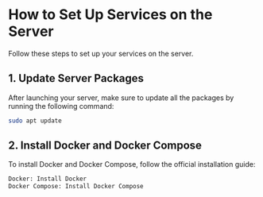 # How to Set Up Services on the Server

Follow these steps to set up your services on the server.

## 1. Update Server Packages
After launching your server, make sure to update all the packages by running the following command:

```bash
sudo apt update
```
## 2. Install Docker and Docker Compose
To install Docker and Docker Compose, follow the official installation guide:
``` bash 
Docker: Install Docker
Docker Compose: Install Docker Compose
